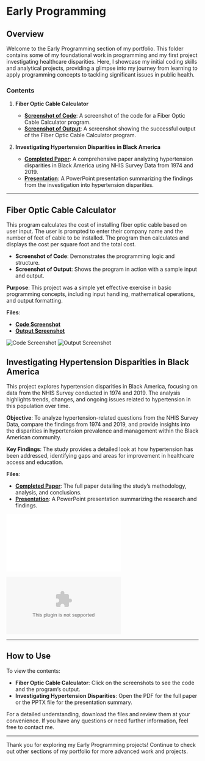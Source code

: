 # Early Programming

## Overview

Welcome to the Early Programming section of my portfolio. This folder contains some of my foundational work in programming and my first project investigating healthcare disparities. Here, I showcase my initial coding skills and analytical projects, providing a glimpse into my journey from learning to apply programming concepts to tackling significant issues in public health.

### Contents

1. **Fiber Optic Cable Calculator**
   - **[Screenshot of Code](./Fiber_Optic_Cable_Calculator_Code_Screenshot.png)**: A screenshot of the code for a Fiber Optic Cable Calculator program.
   - **[Screenshot of Output](./Fiber_Optic_Cable_Calculator_Output_Screenshot.png)**: A screenshot showing the successful output of the Fiber Optic Cable Calculator program.

2. **Investigating Hypertension Disparities in Black America**
   - **[Completed Paper](./Hypertension_Disparities_Paper.pdf)**: A comprehensive paper analyzing hypertension disparities in Black America using NHIS Survey Data from 1974 and 2019.
   - **[Presentation](./Hypertension_Disparities_Presentation.pptx)**: A PowerPoint presentation summarizing the findings from the investigation into hypertension disparities.

---

## Fiber Optic Cable Calculator

This program calculates the cost of installing fiber optic cable based on user input. The user is prompted to enter their company name and the number of feet of cable to be installed. The program then calculates and displays the cost per square foot and the total cost.

- **Screenshot of Code**: Demonstrates the programming logic and structure.
- **Screenshot of Output**: Shows the program in action with a sample input and output.

**Purpose**: This project was a simple yet effective exercise in basic programming concepts, including input handling, mathematical operations, and output formatting.

**Files**:
- **[Code Screenshot](./Fiber_Optic_Cable_Calculator_Code_Screenshot.png)**
- **[Output Screenshot](./Fiber_Optic_Cable_Calculator_Output_Screenshot.png)**

![Code Screenshot](./Fiber_Optic_Cable_Calculator_Code_Screenshot.png)
![Output Screenshot](./Fiber_Optic_Cable_Calculator_Output_Screenshot.png)

## Investigating Hypertension Disparities in Black America

This project explores hypertension disparities in Black America, focusing on data from the NHIS Survey conducted in 1974 and 2019. The analysis highlights trends, changes, and ongoing issues related to hypertension in this population over time.

**Objective**: To analyze hypertension-related questions from the NHIS Survey Data, compare the findings from 1974 and 2019, and provide insights into the disparities in hypertension prevalence and management within the Black American community.

**Key Findings**: The study provides a detailed look at how hypertension has been addressed, identifying gaps and areas for improvement in healthcare access and education.

**Files**:
- **[Completed Paper](./Hypertension_Disparities_Paper.pdf)**: The full paper detailing the study’s methodology, analysis, and conclusions.
- **[Presentation](./Hypertension_Disparities_Presentation.pptx)**: A PowerPoint presentation summarizing the research and findings.

![Paper Preview](./Hypertension_Disparities_Paper.pdf)

![Presentation Preview](./Hypertension_Disparities_Presentation.pptx)

---

## How to Use

To view the contents:
- **Fiber Optic Cable Calculator**: Click on the screenshots to see the code and the program’s output.
- **Investigating Hypertension Disparities**: Open the PDF for the full paper or the PPTX file for the presentation summary.

For a detailed understanding, download the files and review them at your convenience. If you have any questions or need further information, feel free to contact me.

---

Thank you for exploring my Early Programming projects! Continue to check out other sections of my portfolio for more advanced work and projects.

